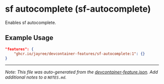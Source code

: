 
# sf autocomplete (sf-autocomplete)

Enables sf autocomplete.

## Example Usage

```json
"features": {
    "ghcr.io/jayree/devcontainer-features/sf-autocomplete:1": {}
}
```





---

_Note: This file was auto-generated from the [devcontainer-feature.json](https://github.com/jayree/devcontainer-features/blob/main/src/sf-autocomplete/devcontainer-feature.json).  Add additional notes to a `NOTES.md`._
